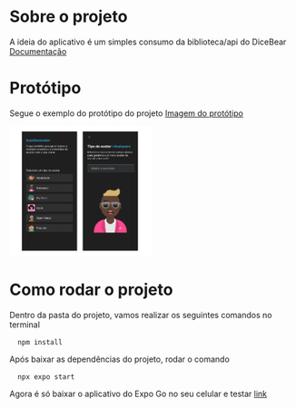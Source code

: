 # Sobre o projeto

A ideia do aplicativo é um simples consumo da biblioteca/api do DiceBear [Documentação](https://www.dicebear.com/)

# Protótipo

Segue o exemplo do protótipo do projeto [Imagem do protótipo](https://github.com/LucSilveira/IconGenerateMobile/blob/master/assets/references.jpg)

<img width="50%" src="https://github.com/LucSilveira/IconGenerateMobile/blob/master/assets/references.jpg" alt="Imagem de referência" />

# Como rodar o projeto

Dentro da pasta do projeto, vamos realizar os seguintes comandos no terminal
```
  npm install
```

Após baixar as dependências do projeto, rodar o comando
```
  npx expo start
```

Agora é só baixar o aplicativo do Expo Go no seu celular e testar [link](https://expo.dev/go)
